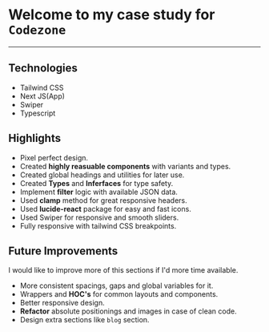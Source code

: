 # Welcome to my case study for `Codezone`

----

## Technologies
- Tailwind CSS
- Next JS(App)
- Swiper
- Typescript

## Highlights
- Pixel perfect design.
- Created **highly reasuable components** with variants and types.
- Created global headings and utilities for later use.
- Created **Types** and **Inferfaces** for type safety.
- Implement **filter** logic with available JSON data.
- Used **clamp** method for great responsive headers.
- Used **lucide-react** package for easy and fast icons.
- Used Swiper for responsive and smooth sliders.
- Fully responsive with tailwind CSS breakpoints.

## Future Improvements
I would like to improve more of this sections if I'd more time available.

- More consistent spacings, gaps and global variables for it.
- Wrappers and **HOC's** for common layouts and components.
- Better responsive design.
- **Refactor** absolute positionings and images in case of clean code.
- Design extra sections like `blog` section.
